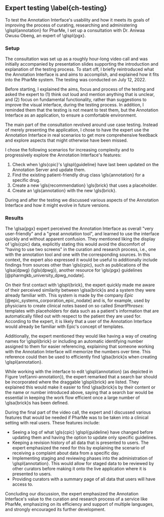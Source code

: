 ## Expert testing \label{ch-testing}

To test the Annotation Interface's usability and how it meets its goals of
improving the process of curating, researching and administering
\glspl{annotation} for PharMe, I set up a consultation with Dr. Aniwaa Owusu
Obeng, an expert of \glspl{pgx}.

### Setup

The consultation was set up as a roughly hour-long video call and was initially
accompanied by presentation slides supporting the introduction and explanation
of the testing process. To start off, I briefly reintroduced what the Annotation
Interface is and aims to accomplish, and explained how it fits into the PharMe
system. The testing was conducted on July 12, 2022.

Before starting, I explained the aims, focus and process of the testing and
asked the expert to (1) think out loud and mention anything that is unclear, and
(2) focus on fundamental functionality, rather than suggestions to improve the
visual interface, during the testing process. In addition, I reminded them that
the testing is not meant to test them, but the Annotation Interface as an
application, to ensure a comfortable environment.

The main part of the consultation revolved around use case testing. Instead of
merely presenting the application, I chose to have the expert use the Annotation
Interface in real scenarios to get more comprehensive feedback and explore
aspects that might otherwise have been missed.

I chose the following scenarios for increasing complexity and to progressively
explore the Annotation Interface's features:

1. Check when \gls{cpic}'s \glspl{guideline} have last been updated on the
   Annotation Server and update them.
2. Find the existing patient-friendly drug class \gls{annotation} for a specific
   drug.
3. Create a new \gls{recommendation} \gls{brick} that uses a placeholder.
4. Create an \gls{annotation} with the new \gls{brick}.

During and after the testing we discussed various aspects of the Annotation
Interface and how it might evolve in future versions.

### Results

The \glsa{pgx} expert perceived the Annotation Interface as overall "very
user-friendly" and a "great annotation tool", and learned to use the interface
quickly and without apparent confusion. They mentioned liking the display of
\gls{cpic} data, explicitly stating this would avoid the discomfort of "having
to use two screens" in the curation and research process, i.e., one with the
annotation tool and one with the corresponding sources. In this context, the
expert also expressed it would be useful to additionally include findings from
sources other than \gls{cpic}, such as publications of the \glsa{dpwg}
(\gls{dpwg}), another resource for \gls{pgx} guidelines
[@pharmgkb_university_dpwg_nodate].

On their first contact with \glspl{brick}, the expert quickly made me aware of
their perceived similarity between \glsa{brick}s and a system they were already
familiar with. This system is made by the company *Epic*
[@epic_systems_corporation_epic_nodate] and is, for example, used by physicians
to create clinical notes based on so called *SmartPhrases*: templates with
placeholders for data such as a patient's information that are automatically
filled out with respect to the patient they are used for. According to the
expert, it is likely that a user of the Annotation Interface would already be
familiar with Epic's concept of templates.

Additionally, the expert mentioned they would like having a way of creating
names for \glspl{brick} or including an automatic identifying number assigned to
them for easier referencing, explaining that someone working with the Annotation
Interface will memorize the numbers over time. This reference could then be used
to efficiently find \glsa{brick}s when creating \glspl{annotation}.

While working with the interface to edit \glspl{annotation} (as depicted in
Figure \ref{anni-annotation}), the expert remarked that a search bar should be
incorporated where the draggable \glspl{brick} are listed. They explained this
would make it easier to find \glsa{brick}s by their content or the name or
number introduced above, saying that a search bar would be essential in keeping
the work flow efficient once a large number of \glsa{brick}s has been defined.

During the final part of the video call, the expert and I discussed various
features that would be needed if PharMe was to be taken into a clinical setting
with real users. These features include:

- Seeing a log of what \gls{cpic} \glspl{guideline} have changed before updating
  them and having the option to update only specific guidelines.
- Keeping a revision history of all data that is presented to users. The expert
  emphasized the need for this by explaining the scenario of receiving a
  complaint about data from a specific day.
- Implementing staging and reviewing phases into the administration of
  \glspl{annotation}. This would allow for staged data to be reviewed by other
  curators before making it onto the live application where it is presented to
  users.
- Providing curators with a summary page of all data that users will have access
  to.

Concluding our discussion, the expert emphasized the Annotation Interface's
value to the curation and research process of a service like PharMe, emphasizing
on its efficiency and support of multiple languages, and strongly encouraged its
further development.
